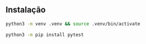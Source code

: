 ## Instalação

```bash
python3 -m venv .venv && source .venv/bin/activate

python3 -m pip install pytest
```